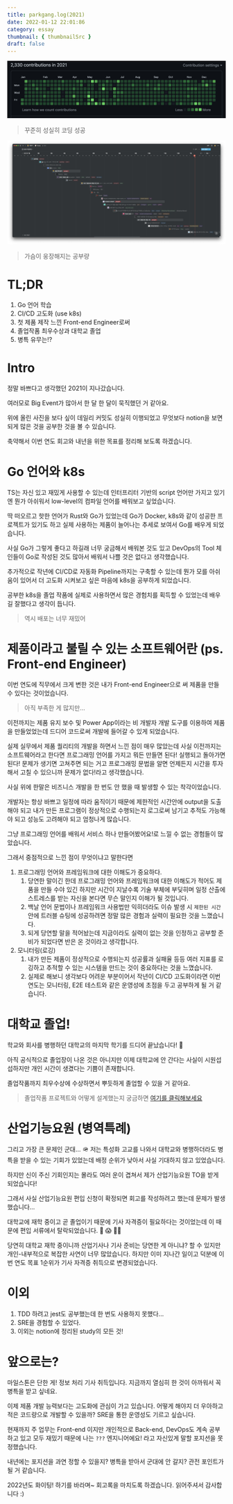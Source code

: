 ```yaml
---
title: parkgang.log(2021)
date: 2022-01-12 22:01:86
category: essay
thumbnail: { thumbnailSrc }
draft: false
---
```


![](./images/2021-retrospective/1.png)

> 꾸준히 성실히 코딩 성공

![](./images/2021-retrospective/2.png)

> 가슴이 웅장해지는 공부량

# TL;DR

1. Go 언어 학습
1. CI/CD 고도화 (use k8s)
1. 첫 제품 제작 느낀 Front-end Engineer로써
1. 졸업작품 최우수상과 대학교 졸업
1. 병특 유무는!?

# Intro

정말 바쁘다고 생각했던 2021이 지나갔습니다.

여러모로 Big Event가 많아서 한 달 한 달이 묵직했던 거 같아요.

위에 올린 사진을 보다 싶이 데일리 커밋도 성실히 이행되었고 무엇보다 notion을 보면 되게 많은 것을 공부한 것을 볼 수 있습니다.

축약해서 이번 연도 회고와 내년을 위한 목표를 정리해 보도록 하겠습니다.

# Go 언어와 k8s

TS는 자신 있고 재밌게 사용할 수 있는데 인터프리터 기반의 script 언어만 가지고 있기엔 뭔가 아쉬워서 low-level의 컴파일 언어를 배워보고 싶었습니다.

딱 떠오르고 핫한 언어가 Rust와 Go가 있었는데 Go가 Docker, k8s와 같이 성공한 프로젝트가 있기도 하고 실제 사용하는 제품이 늘어나는 추세로 보여서 Go를 배우게 되었습니다.

사실 Go가 그렇게 좋다고 하길래 너무 궁금해서 배워본 것도 있고 DevOps의 Tool 체인들이 Go로 작성된 것도 많아서 배워서 나쁠 것은 없다고 생각했습니다.

추가적으로 작년에 CI/CD로 자동화 Pipeline까지는 구축할 수 있는데 뭔가 모를 아쉬움이 있어서 더 고도화 시켜보고 싶은 마음에 k8s을 공부하게 되었습니다.

공부한 k8s을 졸업 작품에 실제로 사용하면서 많은 경험치를 획득할 수 있었는데 배우길 잘했다고 생각이 듭니다.

> 역시 배포는 너무 재밌어

# 제품이라고 불릴 수 있는 소프트웨어란 (ps. Front-end Engineer)

이번 연도에 직무에서 크게 변한 것은 내가 Front-end Engineer으로 써 제품을 만들 수 있다는 것이었습니다.

> 아직 부족한 게 많지만...

이전까지는 제품 유지 보수 및 Power App이라는 비 개발자 개발 도구를 이용하여 제품을 만들었었는데 드디어 코드로써 개발에 들어갈 수 있게 되었습니다.

실제 실무에서 제품 퀄리티의 개발을 하면서 느낀 점이 매우 많았는데 사실 이전까지는 소프트웨어라고 한다면 프로그래밍 언어를 가지고 뭐든 만들면 된다! 실행되고 돌아가면 된다! 문제가 생기면 고쳐주면 되는 거고 프로그래밍 문법을 알면 언제든지 시간을 투자해서 고칠 수 있으니까 문제가 없다!라고 생각했습니다.

사실 위에 한말은 비즈니스 개발을 한 번도 안 했을 때 발생할 수 있는 착각이었습니다.

개발자는 항상 바쁘고 일정에 따라 움직이기 때문에 제한적인 시간안에 output을 도출해야 되고 내가 만든 프로그램이 정상적으로 수행되는지 로그로써 남기고 추적도 가능해야 되고 성능도 고려해야 되고 엄청나게 많습니다.

그냥 프로그래밍 언어를 배워서 서비스 하나 만들어봤어요!로 느낄 수 없는 경험들이 많았습니다.

그래서 중점적으로 느낀 점이 무엇이냐고 말한다면

1. 프로그래밍 언어와 프레임워크에 대한 이해도가 중요하다.
   1. 당연한 말이긴 한데 프로그래밍 언어와 프레임워크에 대한 이해도가 적어도 제품을 만들 수야 있긴 하지만 시간이 지날수록 기술 부체에 부딪히며 일정 산출에 스트레스를 받는 자신을 본다면 무슨 말인지 이해가 될 것입니다.
   1. 백날 언어 문법이나 프레임워크 사용법만 익히더라도 이슈 발생 시 `제한된 시간` 안에 트러블 슈팅에 성공하려면 정말 많은 경험과 실력이 필요한 것을 느꼈습니다.
   1. 되게 당연할 말을 적어놨는데 지금이라도 실력이 없는 것을 인정하고 공부할 준비가 되었다면 반은 온 것이라고 생각합니다.
1. 모니터링(로깅)
   1. 내가 만든 제품이 정상적으로 수행되는지 성공률과 실패율 등등 여러 지표를 로깅하고 추적할 수 있는 시스템을 만드는 것이 중요하다는 것을 느꼈습니다.
   1. 실제로 해보니 생각보다 어려운 부분이어서 작년이 CI/CD 고도화이라면 이번 연도는 모니터링, E2E 테스트와 같은 운영성에 초점을 두고 공부하게 될 거 같습니다.

# 대학교 졸업!

학교와 회사를 병행하던 대학교의 마지막 학기를 드디어 끝났습니다! 🥳

아직 공식적으로 졸업장이 나온 것은 아니지만 이제 대학교에 안 간다는 사실이 시원섭섭하지만 개인 시간이 생겼다는 기쁨이 존재합니다.

졸업작품까지 최우수상에 수상하면서 뿌듯하게 졸업할 수 있을 거 같아요.

> 졸업작품 프로젝트와 어떻게 설계했는지 궁금하면 [여기를 클릭해보세요](/devops/workflows-with-aks-github-slack-1)

# 산업기능요원 (병역특례)

그리고 가장 큰 문제인 군대... 🪖 저는 특성화 고교를 나와서 대학교와 병행하더라도 병특을 받을 수 있는 기회가 있었는데 배정 순위가 낮아서 사실 기대하지 않고 있었습니다.

하지만 신이 주신 기회인지는 몰라도 여러 운이 겹쳐서 제가 산업기능요원 TO을 받게 되었습니다!

그래서 사실 산업기능요원 편입 신청이 확정되면 회고를 작성하려고 했는데 문제가 발생했습니다...

대학교에 재학 중이고 곧 졸업이기 때문에 기사 자격증이 필요하다는 것이었는데 이 때문에 편입 서류에서 탈락되었습니다. 🤯 😱 😵‍💫

당연히 대학교 재학 중이니까 산업기사나 기사 준비는 당연한 게 아니냐? 할 수 있지만 개인-내부적으로 복잡한 사연이 너무 많았습니다. 하지만 이미 지나간 일이고 덕분에 이번 연도 목표 1순위가 기사 자격증 취득으로 변경되었습니다.

# 이외

1. TDD 하려고 jest도 공부했는데 한 번도 사용하지 못헀다...
1. SRE을 경험할 수 있었다.
1. 이외는 notion에 정리된 study의 모든 것!

# 앞으로는?

마일스톤은 단한 게! 정보 처리 기사 취득입니다. 지금까지 열심히 한 것이 아까워서 꼭 병특을 받고 싶네요.

이제 제품 개발 능력보다는 고도화에 관심이 가고 있습니다. 어떻게 해야지 더 우아하고 적은 코드량으로 개발할 수 있을까? SRE을 통한 운영성도 기르고 싶습니다.

현재까지 주 업무는 Front-end 이지만 개인적으로 Back-end, DevOps도 계속 공부하고 있고 모두 재밌기 때문에 나는 `???` 엔지니어에요! 라고 자신있게 말할 포지션을 못 정했습니다.

내년에는 포지션을 과연 정할 수 있을지? 병특을 받아서 군대에 안 갈지? 관전 포인트가 될 거 같습니다.

2022년도 화이팅! 하기를 바라며~ 회고록을 마치도록 하겠습니다. 읽어주셔서 감사합니다 :)
